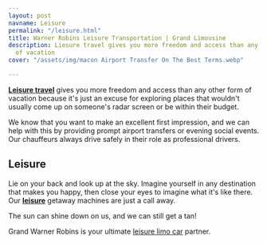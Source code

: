 ```yaml
---
layout: post
navname: Leisure
permalink: "/leisure.html"
title: Warner Robins Leisure Transportation | Grand Limousine
description: Liesure travel gives you more freedom and access than any other form
  of vacation
cover: "/assets/img/macon Airport Transfer On The Best Terms.webp"

---
```

[**Leisure travel**](/leisure.html "leisure travel") gives you more freedom and access than any other form of vacation because it's just an excuse for exploring places that wouldn't usually come up on someone's radar screen or be within their budget.

We know that you want to make an excellent first impression, and we can help with this by providing prompt airport transfers or evening social events. Our chauffeurs always drive safely in their role as professional drivers.

## Leisure

Lie on your back and look up at the sky. Imagine yourself in any destination that makes you happy, then close your eyes to imagine what it's like there. Our [**leisure**](/leisure.html "leisure") getaway machines are just a call away.

The sun can shine down on us, and we can still get a tan!

Grand Warner Robins is your ultimate [leisure limo car](/leisure.html "leisure car limo") partner.